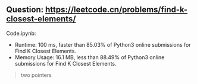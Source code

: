 ## Question: https://leetcode.cn/problems/find-k-closest-elements/

Code.ipynb:
* Runtime: 100 ms, faster than 85.03% of Python3 online submissions for Find K Closest Elements.
* Memory Usage: 16.1 MB, less than 88.49% of Python3 online submissions for Find K Closest Elements.
> two pointers
